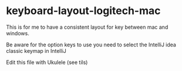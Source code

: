 # keyboard-layout-logitech-mac

This is for me to have a consistent layout for key between mac and windows.

Be aware for the option keys to use you need to select the IntelliJ idea classic keymap in IntelliJ

Edit this file with Ukulele (see tils)
